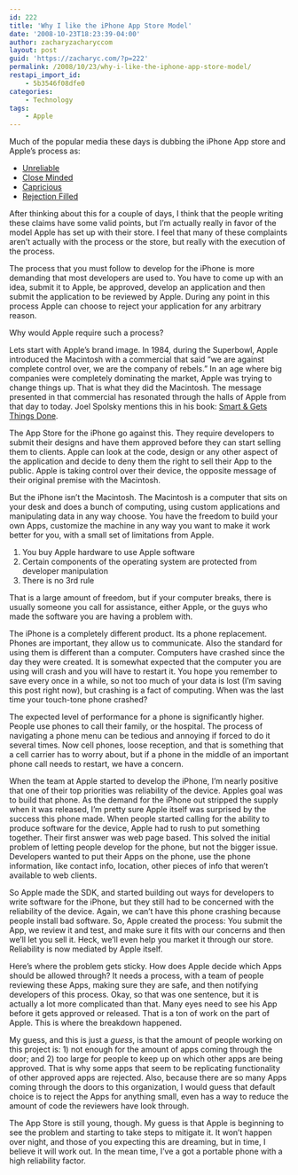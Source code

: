 ```yaml
---
id: 222
title: 'Why I like the iPhone App Store Model'
date: '2008-10-23T18:23:39-04:00'
author: zacharyzacharyccom
layout: post
guid: 'https://zacharyc.com/?p=222'
permalink: /2008/10/23/why-i-like-the-iphone-app-store-model/
restapi_import_id:
    - 5b3546f08dfe0
categories:
    - Technology
tags:
    - Apple
---
```


Much of the popular media these days is dubbing the iPhone App store and Apple’s process as:

- [Unreliable](http://www.scripting.com/stories/2008/09/13/whyIphoneIsAnUreliablePlat.html)
- [Close Minded](http://technologizer.com/2008/09/13/apple-to-iphone-developers-dont-compete-with-us/)
- [Capricious](http://bits.blogs.nytimes.com/2008/09/16/apples-capricious-app-policy/)
- [Rejection Filled](http://www.mikeash.com/?page=pyblog/the-iphone-development-story.html)

After thinking about this for a couple of days, I think that the people writing these claims have some valid points, but I’m actually really in favor of the model Apple has set up with their store. I feel that many of these complaints aren’t actually with the process or the store, but really with the execution of the process.

The process that you must follow to develop for the iPhone is more demanding that most developers are used to. You have to come up with an idea, submit it to Apple, be approved, develop an application and then submit the application to be reviewed by Apple. During any point in this process Apple can choose to reject your application for any arbitrary reason.

Why would Apple require such a process?

Lets start with Apple’s brand image. In 1984, during the Superbowl, Apple introduced the Macintosh with a commercial that said “we are against complete control over, we are the company of rebels.” In an age where big companies were completely dominating the market, Apple was trying to change things up. That is what they did the Macintosh. The message presented in that commercial has resonated through the halls of Apple from that day to today. Joel Spolsky mentions this in his book: [Smart &amp; Gets Things Done](https://zacharyc.com/2008/10/01/books-smart-gets-things-done/).

The App Store for the iPhone go against this. They require developers to submit their designs and have them approved before they can start selling them to clients. Apple can look at the code, design or any other aspect of the application and decide to deny them the right to sell their App to the public. Apple is taking control over their device, the opposite message of their original premise with the Macintosh.

But the iPhone isn’t the Macintosh. The Macintosh is a computer that sits on your desk and does a bunch of computing, using custom applications and manipulating data in any way choose. You have the freedom to build your own Apps, customize the machine in any way you want to make it work better for you, with a small set of limitations from Apple.

1. You buy Apple hardware to use Apple software
2. Certain components of the operating system are protected from developer manipulation
3. There is no 3rd rule

That is a large amount of freedom, but if your computer breaks, there is usually someone you call for assistance, either Apple, or the guys who made the software you are having a problem with.

The iPhone is a completely different product. Its a phone replacement. Phones are important, they allow us to communicate. Also the standard for using them is different than a computer. Computers have crashed since the day they were created. It is somewhat expected that the computer you are using will crash and you will have to restart it. You hope you remember to save every once in a while, so not too much of your data is lost (I’m saving this post right now), but crashing is a fact of computing. When was the last time your touch-tone phone crashed?

The expected level of performance for a phone is significantly higher. People use phones to call their family, or the hospital. The process of navigating a phone menu can be tedious and annoying if forced to do it several times. Now cell phones, loose reception, and that is something that a cell carrier has to worry about, but if a phone in the middle of an important phone call needs to restart, we have a concern.

When the team at Apple started to develop the iPhone, I’m nearly positive that one of their top priorities was reliability of the device. Apples goal was to build that phone. As the demand for the iPhone out stripped the supply when it was released, I’m pretty sure Apple itself was surprised by the success this phone made. When people started calling for the ability to produce software for the device, Apple had to rush to put something together. Their first answer was web page based. This solved the initial problem of letting people develop for the phone, but not the bigger issue. Developers wanted to put their Apps on the phone, use the phone information, like contact info, location, other pieces of info that weren’t available to web clients.

So Apple made the SDK, and started building out ways for developers to write software for the iPhone, but they still had to be concerned with the reliability of the device. Again, we can’t have this phone crashing because people install bad software. So, Apple created the process: You submit the App, we review it and test, and make sure it fits with our concerns and then we’ll let you sell it. Heck, we’ll even help you market it through our store. Reliability is now mediated by Apple itself.

Here’s where the problem gets sticky. How does Apple decide which Apps should be allowed through? It needs a process, with a team of people reviewing these Apps, making sure they are safe, and then notifying developers of this process. Okay, so that was one sentence, but it is actually a lot more complicated than that. Many eyes need to see his App before it gets approved or released. That is a ton of work on the part of Apple. This is where the breakdown happened.

My guess, and this is just a *guess*, is that the amount of people working on this project is: 1) not enough for the amount of apps coming through the door; and 2) too large for people to keep up on which other apps are being approved. That is why some apps that seem to be replicating functionality of other approved apps are rejected. Also, because there are so many Apps coming through the doors to this organization, I would guess that default choice is to reject the Apps for anything small, even has a way to reduce the amount of code the reviewers have look through.

The App Store is still young, though. My guess is that Apple is beginning to see the problem and starting to take steps to mitigate it. It won’t happen over night, and those of you expecting this are dreaming, but in time, I believe it will work out. In the mean time, I’ve a got a portable phone with a high reliability factor.
